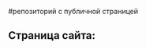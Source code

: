 #репозиторий с публичной страницей

## Страница сайта:
<!-- Вставить ссылку на публичную страницу -->
